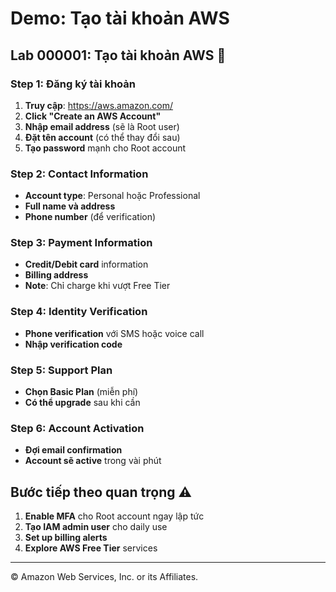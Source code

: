 # Demo: Tạo tài khoản AWS

## Lab 000001: Tạo tài khoản AWS 🚀

### Step 1: Đăng ký tài khoản
1. **Truy cập**: https://aws.amazon.com/
2. **Click "Create an AWS Account"**
3. **Nhập email address** (sẽ là Root user)
4. **Đặt tên account** (có thể thay đổi sau)
5. **Tạo password** mạnh cho Root account

### Step 2: Contact Information
- **Account type**: Personal hoặc Professional
- **Full name và address**
- **Phone number** (để verification)

### Step 3: Payment Information
- **Credit/Debit card** information
- **Billing address**
- **Note**: Chỉ charge khi vượt Free Tier

### Step 4: Identity Verification
- **Phone verification** với SMS hoặc voice call
- **Nhập verification code**

### Step 5: Support Plan
- **Chọn Basic Plan** (miễn phí)
- **Có thể upgrade** sau khi cần

### Step 6: Account Activation
- **Đợi email confirmation**
- **Account sẽ active** trong vài phút

## Bước tiếp theo quan trọng ⚠️
1. **Enable MFA** cho Root account ngay lập tức
2. **Tạo IAM admin user** cho daily use
3. **Set up billing alerts**
4. **Explore AWS Free Tier** services

---

© Amazon Web Services, Inc. or its Affiliates.
